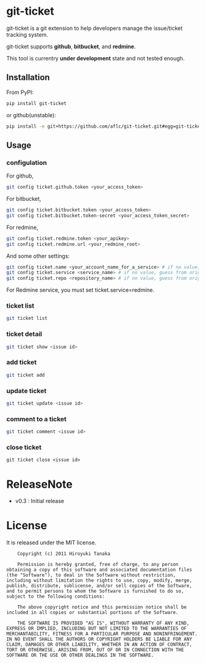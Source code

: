 git-ticket
==========

git-ticket is a git extension to help developers manage the issue/ticket tracking system.

git-ticket supports **github**, **bitbucket**, and **redmine**.

This tool is currentry **under development** state and not tested enough.

Installation
------------

From PyPI:

```bash
pip install git-ticket
```

or github(unstable):

```bash
pip install -e git+https://github.com/aflc/git-ticket.git#egg=git-ticket
```

Usage
-----

### configulation

For github,

```bash
git config ticket.github.token <your_access_token>
```

For bitbucket,

```bash
git config ticket.bitbucket.token <your_access_token>
git config ticket.bitbucket.token-secret <your_access_token_secret>
```

For redmine,

```bash
git config ticket.redmine.token <your_apikey>
git config ticket.redmine.url <your_redmine_root>
```

And some other settings:

```bash
git config ticket.name <your_account_name_for_a_service> # if no value, guess from user.name
git config ticket.service <service_name> # if no value, guess from origin url
git config ticket.repo <repository_name> # if no value, guess from origin url or root derectory name.
```

For Redmine service, you must set ticket.service=redmine.


### ticket list

```bash
git ticket list
```

### ticket detail

```bash
git ticket show <issue id>
```

### add ticket

```bash
git ticket add
```

### update ticket

```bash
git ticket update <issue id>
```

### comment to a ticket

```bash
git ticket comment <issue id>
```

### close ticket

```
git ticket close <issue id>
```

ReleaseNote
===========

* v0.3
: Initial release

License
=======

It is released under the MIT license.

```
    Copyright (c) 2011 Hiroyuki Tanaka
    
    Permission is hereby granted, free of charge, to any person obtaining a copy of this software and associated documentation files (the "Software"), to deal in the Software without restriction, including without limitation the rights to use, copy, modify, merge, publish, distribute, sublicense, and/or sell copies of the Software, and to permit persons to whom the Software is furnished to do so, subject to the following conditions:
    
    The above copyright notice and this permission notice shall be included in all copies or substantial portions of the Software.
    
    THE SOFTWARE IS PROVIDED "AS IS", WITHOUT WARRANTY OF ANY KIND, EXPRESS OR IMPLIED, INCLUDING BUT NOT LIMITED TO THE WARRANTIES OF MERCHANTABILITY, FITNESS FOR A PARTICULAR PURPOSE AND NONINFRINGEMENT. IN NO EVENT SHALL THE AUTHORS OR COPYRIGHT HOLDERS BE LIABLE FOR ANY CLAIM, DAMAGES OR OTHER LIABILITY, WHETHER IN AN ACTION OF CONTRACT, TORT OR OTHERWISE, ARISING FROM, OUT OF OR IN CONNECTION WITH THE SOFTWARE OR THE USE OR OTHER DEALINGS IN THE SOFTWARE.
```

